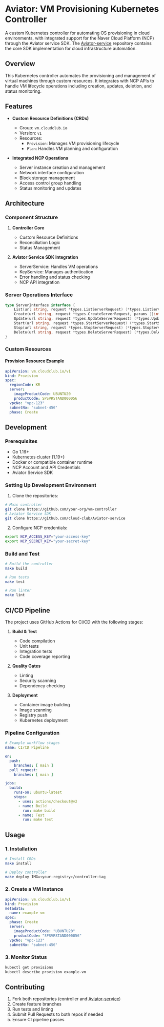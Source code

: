 # Aviator: VM Provisioning Kubernetes Controller

A custom Kubernetes controller for automating OS provisioning in cloud environments, with integrated support for the Naver Cloud Platform (NCP) through the Aviator service SDK.
The [Aviator-service](https://github.com/cloud-club/Aviator-service) repository contains the core SDK implementation for cloud infrastructure automation.

## Overview

This Kubernetes controller automates the provisioning and management of virtual machines through custom resources. It integrates with NCP APIs to handle VM lifecycle operations including creation, updates, deletion, and status monitoring.

## Features

- **Custom Resource Definitions (CRDs)**
  - Group: `vm.cloudclub.io`
  - Version: `v1`
  - Resources:
    - `Provision`: Manages VM provisioning lifecycle
    - `Plan`: Handles VM planning and configuration

- **Integrated NCP Operations**
  - Server instance creation and management
  - Network interface configuration
  - Block storage management
  - Access control group handling
  - Status monitoring and updates

## Architecture

### Component Structure

1. **Controller Core**
   - Custom Resource Definitions
   - Reconciliation Logic
   - Status Management

2. **Aviator Service SDK Integration**
   - ServerService: Handles VM operations
   - KeyService: Manages authentication
   - Error handling and status checking
   - NCP API integration

### Server Operations Interface
```go
type ServerInterface interface {
    List(url string, request *types.ListServerRequest) (*types.ListServerResponse, error)
    Create(url string, request *types.CreateServerRequest, params []int) (*types.CreateServerResponse, error)
    Update(url string, request *types.UpdateServerRequest) (*types.UpdateServerResponse, error)
    Start(url string, request *types.StartServerRequest) (*types.StartServerResponse, error)
    Stop(url string, request *types.StopServerRequest) (*types.StopServerResponse, error)
    Delete(url string, request *types.DeleteServerRequest) (*types.DeleteServerResponse, error)
}
```

### Custom Resources

#### Provision Resource Example
```yaml
apiVersion: vm.cloudclub.io/v1
kind: Provision
spec:
  regionCode: KR
  server:
    imageProductCode: UBUNTU20
    productCode: SPSVRSTAND000056
  vpcNo: "vpc-123"
  subnetNo: "subnet-456"
  phase: Create
```

## Development

### Prerequisites
- Go 1.16+
- Kubernetes cluster (1.19+)
- Docker or compatible container runtime
- NCP Account and API Credentials
- Aviator Service SDK

### Setting Up Development Environment

1. Clone the repositories:
```bash
# Main controller
git clone https://github.com/your-org/vm-controller
# Aviator Service SDK
git clone https://github.com/cloud-club/Aviator-service
```

2. Configure NCP credentials:
```bash
export NCP_ACCESS_KEY="your-access-key"
export NCP_SECRET_KEY="your-secret-key"
```

### Build and Test

```bash
# Build the controller
make build

# Run tests
make test

# Run linter
make lint
```

## CI/CD Pipeline

The project uses GitHub Actions for CI/CD with the following stages:

1. **Build & Test**
   - Code compilation
   - Unit tests
   - Integration tests
   - Code coverage reporting

2. **Quality Gates**
   - Linting
   - Security scanning
   - Dependency checking

3. **Deployment**
   - Container image building
   - Image scanning
   - Registry push
   - Kubernetes deployment

### Pipeline Configuration

```yaml
# Example workflow stages
name: CI/CD Pipeline

on:
  push:
    branches: [ main ]
  pull_request:
    branches: [ main ]

jobs:
  build:
    runs-on: ubuntu-latest
    steps:
      - uses: actions/checkout@v2
      - name: Build
        run: make build
      - name: Test
        run: make test
```

## Usage

### 1. Installation

```bash
# Install CRDs
make install

# Deploy controller
make deploy IMG=<your-registry>/controller:tag
```

### 2. Create a VM Instance

```yaml
apiVersion: vm.cloudclub.io/v1
kind: Provision
metadata:
  name: example-vm
spec:
  phase: Create
  server:
    imageProductCode: "UBUNTU20"
    productCode: "SPSVRSTAND000056"
  vpcNo: "vpc-123"
  subnetNo: "subnet-456"
```

### 3. Monitor Status

```bash
kubectl get provisions
kubectl describe provision example-vm
```

## Contributing

1. Fork both repositories (controller and [Aviator-service](https://github.com/cloud-club/Aviator-service))
2. Create feature branches
3. Run tests and linting
4. Submit Pull Requests to both repos if needed
5. Ensure CI pipeline passes

<!-- Security scan triggered at 2025-09-02 16:16:43 -->

<!-- Security scan triggered at 2025-09-02 17:03:47 -->